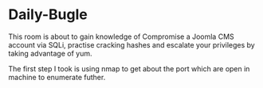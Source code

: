# Daily-Bugle
This room is about to gain knowledge of Compromise a Joomla CMS account via SQLi, practise cracking hashes and escalate your privileges by taking advantage of yum.

The first step I took is using nmap to get about the port which are open in machine to enumerate futher.
